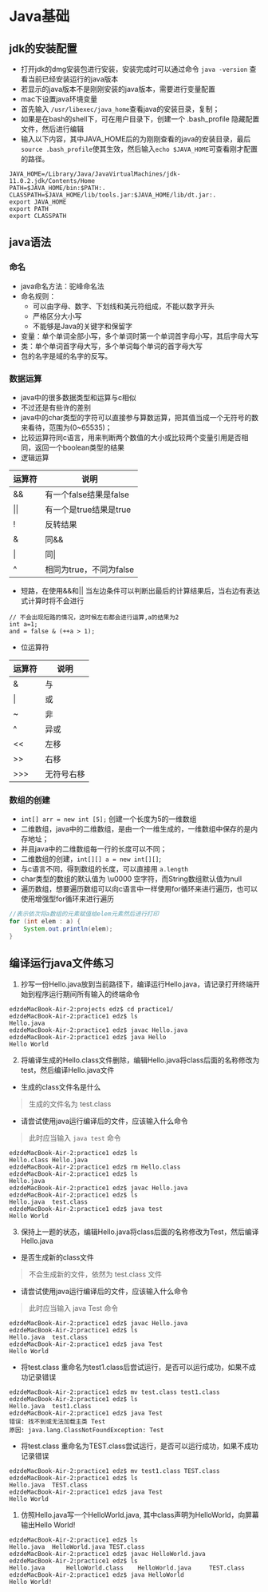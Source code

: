 # Java基础
## jdk的安装配置
-  打开jdk的dmg安装包进行安装，安装完成时可以通过命令  `java -version` 查看当前已经安装运行的java版本
-  若显示的java版本不是刚刚安装的java版本，需要进行变量配置
- mac下设置java环境变量
- 首先输入 `/usr/libexec/java_home`查看java的安装目录，复制；
- 如果是在bash的shell下，可在用户目录下，创建一个 .bash_profile 隐藏配置文件，然后进行编辑
- 输入以下内容，其中JAVA_HOME后的为刚刚查看的java的安装目录，最后`source .bash_profile`使其生效，然后输入`echo $JAVA_HOME`可查看刚才配置的路径。
```
JAVA_HOME=/Library/Java/JavaVirtualMachines/jdk-11.0.2.jdk/Contents/Home
PATH=$JAVA_HOME/bin:$PATH:.
CLASSPATH=$JAVA_HOME/lib/tools.jar:$JAVA_HOME/lib/dt.jar:.
export JAVA_HOME
export PATH
export CLASSPATH
```
## java语法
### 命名
- java命名方法：驼峰命名法
- 命名规则：
    - 可以由字母、数字、下划线和美元符组成，不能以数字开头
    - 严格区分大小写
    - 不能够是Java的关键字和保留字
- 变量：单个单词全部小写，多个单词时第一个单词首字母小写，其后字母大写
- 类：单个单词首字母大写，多个单词每个单词的首字母大写
- 包的名字是域的名字的反写。

### 数据运算
- java中的很多数据类型和运算与c相似
- 不过还是有些许的差别
- java中的char类型的字符可以直接参与算数运算，把其值当成一个无符号的数来看待，范围为(0~65535)；
- 比较运算符同c语言，用来判断两个数值的大小或比较两个变量引用是否相同，返回一个boolean类型的结果
- 逻辑运算

| 运算符 | 说明                    | 
| ------ | ----------------------- | 
| &&     | 有一个false结果是false  | 
| \|\|   | 有一个是true结果是true  | 
| !      | 反转结果                |
| &      | 同&&                    |
| \|     | 同\|                    | 
| ^      | 相同为true，不同为false | 

- 短路，在使用&&和|| 当左边条件可以判断出最后的计算结果后，当右边有表达式计算时将不会进行
```
// 不会出现短路的情况，这时候左右都会进行运算,a的结果为2
int a=1;
and = false & (++a > 1);
```

- 位运算符

| 运算符 | 说明       | 
| ------ | ---------- |
| &      | 与         |
| \|     | 或         |
| ~      | 非         |
| ^      | 异或       |
| <<     | 左移       |
| >>     | 右移       |
| >>>    | 无符号右移 |


### 数组的创建
- `int[] arr = new int [5];` 创建一个长度为5的一维数组
- 二维数组，java中的二维数组，是由一个一维生成的，一维数组中保存的是内存地址；
- 并且java中的二维数组每一行的长度可以不同；
- 二维数组的创建，`int[][] a = new int[][]`;
- 与c语言不同，得到数组的长度，可以直接用 `a.length`
- char类型的数组的默认值为 \u0000 空字符，而String数组默认值为null
- 遍历数组，想要遍历数组可以向c语言中一样使用for循环来进行遍历，也可以使用增强型for循环来进行遍历
```java
//表示依次将a数组的元素赋值给elem元素然后进行打印
for (int elem : a) {
    System.out.println(elem);
}
```



## 编译运行java文件练习
1. 抄写一份Hello.java放到当前路径下，编译运行Hello.java，请记录打开终端开始到程序运行期间所有输入的终端命令
```
edzdeMacBook-Air-2:projects edz$ cd practice1/
edzdeMacBook-Air-2:practice1 edz$ ls
Hello.java
edzdeMacBook-Air-2:practice1 edz$ javac Hello.java 
edzdeMacBook-Air-2:practice1 edz$ java Hello
Hello World
```
2. 将编译生成的Hello.class文件删除，编辑Hello.java将class后面的名称修改为test，然后编译Hello.java文件
- 生成的class文件名是什么
> 生成的文件名为 test.class
- 请尝试使用java运行编译后的文件，应该输入什么命令
> 此时应当输入 `java test` 命令
```
edzdeMacBook-Air-2:practice1 edz$ ls
Hello.class	Hello.java
edzdeMacBook-Air-2:practice1 edz$ rm Hello.class 
edzdeMacBook-Air-2:practice1 edz$ ls
Hello.java
edzdeMacBook-Air-2:practice1 edz$ javac Hello.java 
edzdeMacBook-Air-2:practice1 edz$ ls
Hello.java	test.class
edzdeMacBook-Air-2:practice1 edz$ java test
Hello World
```
3. 保持上一题的状态，编辑Hello.java将class后面的名称修改为Test，然后编译Hello.java
- 是否生成新的class文件
> 不会生成新的文件，依然为 test.class 文件
- 请尝试使用java运行编译后的文件，应该输入什么命令
> 此时应当输入 java Test 命令
```
edzdeMacBook-Air-2:practice1 edz$ javac Hello.java 
edzdeMacBook-Air-2:practice1 edz$ ls
Hello.java	test.class
edzdeMacBook-Air-2:practice1 edz$ java Test
Hello World
```
- 将test.class 重命名为test1.class后尝试运行，是否可以运行成功，如果不成功记录错误
> 
```
edzdeMacBook-Air-2:practice1 edz$ mv test.class test1.class
edzdeMacBook-Air-2:practice1 edz$ ls
Hello.java	test1.class
edzdeMacBook-Air-2:practice1 edz$ java Test
错误: 找不到或无法加载主类 Test
原因: java.lang.ClassNotFoundException: Test
```
- 将test.class 重命名为TEST.class尝试运行，是否可以运行成功，如果不成功记录错误
```
edzdeMacBook-Air-2:practice1 edz$ mv test1.class TEST.class
edzdeMacBook-Air-2:practice1 edz$ ls
Hello.java	TEST.class
edzdeMacBook-Air-2:practice1 edz$ java Test
Hello World
```

1. 仿照Hello.java写一个HelloWorld.java, 其中class声明为HelloWorld，向屏幕输出Hello World!
```
edzdeMacBook-Air-2:practice1 edz$ ls
Hello.java	HelloWorld.java	TEST.class
edzdeMacBook-Air-2:practice1 edz$ javac HelloWorld.java 
edzdeMacBook-Air-2:practice1 edz$ ls
Hello.java		HelloWorld.class	HelloWorld.java		TEST.class
edzdeMacBook-Air-2:practice1 edz$ java HelloWorld
Hello World!
```


